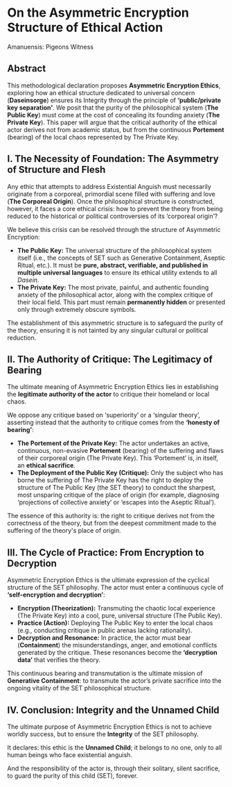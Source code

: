 # **On the Asymmetric Encryption Structure of Ethical Action**

Amanuensis: Pigeons Witness

## **Abstract**

This methodological declaration proposes **Asymmetric Encryption Ethics**, exploring how an ethical structure dedicated to universal concern (**Daseinsorge**) ensures its Integrity through the principle of **‘public/private key separation’**. We posit that the purity of the philosophical system (**The Public Key**) must come at the cost of concealing its founding anxiety (**The Private Key**). This paper will argue that the critical authority of the ethical actor derives not from academic status, but from the continuous **Portement** (bearing) of the local chaos represented by The Private Key.

## **I. The Necessity of Foundation: The Asymmetry of Structure and Flesh**

Any ethic that attempts to address Existential Anguish must necessarily originate from a corporeal, primordial scene filled with suffering and love (**The Corporeal Origin**). Once the philosophical structure is constructed, however, it faces a core ethical crisis: how to prevent the theory from being reduced to the historical or political controversies of its ‘corporeal origin’?

We believe this crisis can be resolved through the structure of Asymmetric Encryption:

* **The Public Key:** The universal structure of the philosophical system itself (i.e., the concepts of SET such as Generative Containment, Aseptic Ritual, etc.). It must be **pure, abstract, verifiable, and published in multiple universal languages** to ensure its ethical utility extends to all *Dasein*.  
* **The Private Key:** The most private, painful, and authentic founding anxiety of the philosophical actor, along with the complex critique of their local field. This part must remain **permanently hidden** or presented only through extremely obscure symbols.

The establishment of this asymmetric structure is to safeguard the purity of the theory, ensuring it is not tainted by any singular cultural or political reduction.

## **II. The Authority of Critique: The Legitimacy of Bearing**

The ultimate meaning of Asymmetric Encryption Ethics lies in establishing the **legitimate authority of the actor** to critique their homeland or local chaos.

We oppose any critique based on ‘superiority’ or a ‘singular theory’, asserting instead that the authority to critique comes from the **‘honesty of bearing’**:

* **The Portement of the Private Key:** The actor undertakes an active, continuous, non-evasive **Portement** (bearing) of the suffering and flaws of their corporeal origin (The Private Key). This ‘Portement’ is, in itself, an **ethical sacrifice**.  
* **The Deployment of the Public Key (Critique):** Only the subject who has borne the suffering of The Private Key has the right to deploy the structure of The Public Key (the SET theory) to conduct the sharpest, most unsparing critique of the place of origin (for example, diagnosing ‘projections of collective anxiety’ or ‘escapes into the Aseptic Ritual’).

The essence of this authority is: the right to critique derives not from the correctness of the theory, but from the deepest commitment made to the suffering of the theory's place of origin.

## **III. The Cycle of Practice: From Encryption to Decryption**

Asymmetric Encryption Ethics is the ultimate expression of the cyclical structure of the SET philosophy. The actor must enter a continuous cycle of **‘self-encryption and decryption’**:

* **Encryption (Theorization):** Transmuting the chaotic local experience (The Private Key) into a cool, pure, universal structure (The Public Key).  
* **Practice (Action):** Deploying The Public Key to enter the local chaos (e.g., conducting critique in public arenas lacking rationality).  
* **Decryption and Resonance:** In practice, the actor must bear (**Containment**) the misunderstandings, anger, and emotional conflicts generated by the critique. These resonances become the **‘decryption data’** that verifies the theory.

This continuous bearing and transmutation is the ultimate mission of **Generative Containment**: to transmute the actor’s private sacrifice into the ongoing vitality of the SET philosophical structure.

## **IV. Conclusion: Integrity and the Unnamed Child**

The ultimate purpose of Asymmetric Encryption Ethics is not to achieve worldly success, but to ensure the **Integrity** of the SET philosophy.

It declares: this ethic is the **Unnamed Child**; it belongs to no one, only to all human beings who face existential anguish.

And the responsibility of the actor is, through their solitary, silent sacrifice, to guard the purity of this child (SET), forever.
